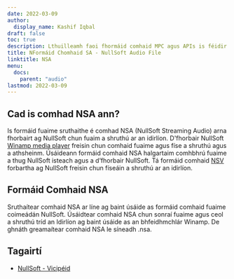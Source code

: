 ```yaml
---
date: 2022-03-09
author:
  display_name: Kashif Iqbal
draft: false
toc: true
description: Lthuilleamh faoi fhormáid comhaid MPC agus APIs is féidir a chruthú agus a oscailt comhad MPCs.
title: NFormáid Chomhaid SA - NullSoft Audio File
linktitle: NSA
menu:
  docs:
    parent: "audio"
lastmod: 2022-03-09
---
```


## Cad is comhad NSA ann?

Is formáid fuaime sruthaithe é comhad NSA (NullSoft Streaming Audio) arna fhorbairt ag NullSoft chun fuaim a shruthú ar an idirlíon. D'fhorbair NullSoft [Winamp media player](https://www.winamp.com/) freisin chun comhaid fuaime agus físe a shruthú agus a athsheinm. Úsáideann formáid comhaid NSA halgartaim comhbhrú fuaime a thug NullSoft isteach agus a d’fhorbair NullSoft. Tá formáid comhaid [NSV](/video/nsv/) forbartha ag NullSoft freisin chun físeáin a shruthú ar an idirlíon.

## Formáid Comhaid NSA

Sruthaítear comhaid NSA ar líne ag baint úsáide as formáid comhaid fuaime coimeádán NullSoft. Úsáidtear comhaid NSA chun sonraí fuaime agus ceol a shruthú tríd an Idirlíon ag baint úsáide as an bhfeidhmchlár Winamp. De ghnáth greamaítear comhaid NSA le síneadh .nsa.

## Tagairtí

* [NullSoft - Vicipéid](https://en.wikipedia.org/wiki/Nullsoft)


